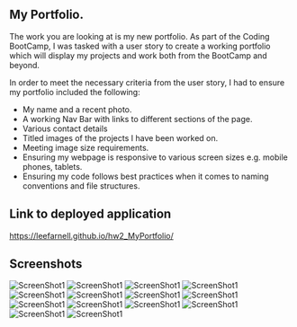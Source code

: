 ## My Portfolio.

The work you are looking at is my new portfolio. As part of the Coding BootCamp, I was tasked with a user story to create a working portfolio which will display my projects and work both from the BootCamp and beyond.

In order to meet the necessary criteria from the user story, I had to ensure my portfolio included the following:

- My name and a recent photo.
- A working Nav Bar with links to different sections of the page.
- Various contact details
- Titled images of the projects I have been worked on.
- Meeting image size requirements.
- Ensuring my webpage is responsive to various screen sizes e.g. mobile phones, tablets.
- Ensuring my code follows best practices when it comes to naming conventions and file structures.

## Link to deployed application

https://leefarnell.github.io/hw2_MyPortfolio/

## Screenshots

![ScreenShot1](assets/ReadMeScreenshots/MyPortfolio1.png)
![ScreenShot1](assets/ReadMeScreenshots/MyPortfolio2.png)
![ScreenShot1](assets/ReadMeScreenshots/MyPortfolio3.png)
![ScreenShot1](assets/ReadMeScreenshots/MyPortfolio4.png)
![ScreenShot1](assets/ReadMeScreenshots/MyPortfolio5.png)
![ScreenShot1](assets/ReadMeScreenshots/MyPortfolio6.png)
![ScreenShot1](assets/ReadMeScreenshots/MyPortfolio7.png)
![ScreenShot1](assets/ReadMeScreenshots/MyPortfolio8.png)
![ScreenShot1](assets/ReadMeScreenshots/MyPortfolio9.png)
![ScreenShot1](assets/ReadMeScreenshots/MyPortfolio10.png)
![ScreenShot1](assets/ReadMeScreenshots/MyPortfolio11.png)
![ScreenShot1](assets/ReadMeScreenshots/MyPortfolio12.png)
![ScreenShot1](assets/ReadMeScreenshots/MyPortfolio13.png)
![ScreenShot1](assets/ReadMeScreenshots/MyPortfolio14.png)
